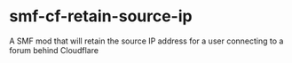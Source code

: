 # smf-cf-retain-source-ip
A SMF mod that will retain the source IP address for a user connecting to a forum behind Cloudflare
